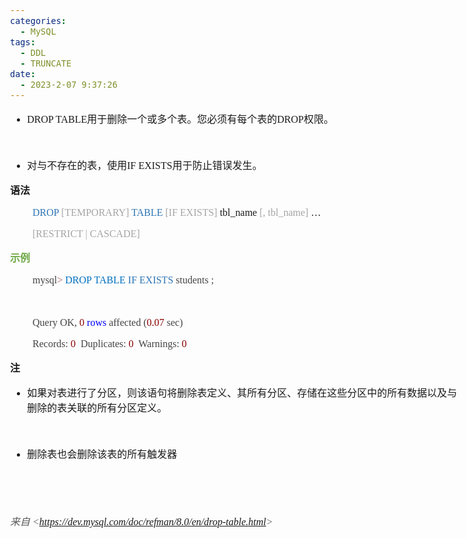 ```yaml
---
categories:
  - MySQL
tags:
  - DDL
  - TRUNCATE
date:
  - 2023-2-07 9:37:26
---
```


<body lang=zh-CN style='font-family:"Microsoft YaHei UI";font-size:12.0pt'>
<!--StartFragment-->

<div style='direction:ltr;border-width:100%'>

<div style='direction:ltr;margin-top:0in;margin-left:0in;width:7.484in'>

<div style='direction:ltr;margin-top:0in;margin-left:0in;width:7.484in'>

<ul type=disc style='direction:ltr;unicode-bidi:embed;margin-top:0in;
 margin-bottom:0in'>
 <li style='margin-top:0;margin-bottom:0;vertical-align:middle'><span
     style='font-family:"Comic Sans MS";font-size:12.0pt'>DROP TABLE</span><span
     style='font-family:"Microsoft YaHei UI";font-size:12.0pt'>用于删除一个或多个表。您必须有每个表的</span><span
     style='font-family:"Comic Sans MS";font-size:12.0pt'>DROP</span><span
     style='font-family:"Microsoft YaHei UI";font-size:12.0pt'>权限。</span></li>
</ul>

<p style='margin-left:.375in;font-family:"Microsoft YaHei UI";
font-size:12.0pt'>&nbsp;</p>

<ul type=disc style='direction:ltr;unicode-bidi:embed;margin-top:0in;
 margin-bottom:0in'>
 <li style='margin-top:0;margin-bottom:0;vertical-align:middle'><span
     style='font-family:"Microsoft YaHei UI";font-size:12.0pt'>对与不存在的表，使用</span><span
     style='font-family:"Comic Sans MS";font-size:12.0pt'>IF EXISTS</span><span
     style='font-family:"Microsoft YaHei UI";font-size:12.0pt'>用于防止错误发生。</span></li>
</ul>

<p style='font-family:"Microsoft YaHei UI";font-size:12.0pt'><span
style='font-weight:bold'>语法</span></p>

<p style='margin-left:.375in;font-family:"Comic Sans MS";font-size:
12.0pt'><span style='color:#2E75B5' lang=zh-CN>DROP </span><span
style='color:#A5A5A5' lang=zh-CN>[TEMPORARY] </span><span style='color:#2E75B5'
lang=zh-CN>TABLE </span><span style='color:#A5A5A5' lang=zh-CN>[IF EXISTS]</span><span
style='color:#A5A5A5' lang=en-US> </span><span lang=zh-CN>tbl_name </span><span
style='color:#A5A5A5' lang=zh-CN>[, tbl_name]</span><span lang=zh-CN> …</span></p>

<p style='margin-left:.375in;font-family:"Comic Sans MS";font-size:
12.0pt;color:#A5A5A5'>[RESTRICT | CASCADE]</p>

<p style='font-family:"Microsoft YaHei UI";font-size:12.0pt;
color:#6DA845'><span style='font-weight:bold'>示例</span></p>

<p style='margin-left:.375in;font-family:"Comic Sans MS";font-size:
12.0pt'><span style='color:#444444' lang=zh-CN>mysql</span><span
style='color:#AB5656' lang=zh-CN>&gt; </span><span style='color:#0070C0'
lang=en-US>DROP</span><span style='color:#0070C0' lang=zh-CN> TABLE</span><span
style='color:#0070C0' lang=en-US> </span><span style='color:#2E75B5'
lang=en-US>IF EXISTS </span><span style='color:#444444' lang=zh-CN>students</span><span
style='color:#444444' lang=en-US> ;</span></p>

<p style='margin-left:.375in;font-family:"Comic Sans MS";font-size:
12.0pt;color:#444444'>&nbsp;</p>

<p style='margin-left:.375in;font-family:"Comic Sans MS";font-size:
12.0pt'><span style='color:#444444'>Query OK, </span><span style='color:#880000'>0
</span><span style='color:blue'>rows</span><span style='color:#444444'>
affected (</span><span style='color:#880000'>0.07</span><span style='color:
#444444'> sec)</span></p>

<p style='margin-left:.375in;font-family:"Comic Sans MS";font-size:
12.0pt'><span style='color:#444444'>Records: </span><span style='color:#880000'>0</span><span
style='color:#444444'><span style='mso-spacerun:yes'>  </span>Duplicates: </span><span
style='color:#880000'>0</span><span style='color:#444444'><span
style='mso-spacerun:yes'>  </span>Warnings: </span><span style='color:#880000'>0</span></p>

<p style='font-family:"Microsoft YaHei UI";font-size:12.0pt'><span
style='font-weight:bold'>注</span></p>

<ul type=disc style='direction:ltr;unicode-bidi:embed;margin-top:0in;
 margin-bottom:0in'>
 <li style='margin-top:0;margin-bottom:0;vertical-align:middle'><span
     style='font-family:"Microsoft YaHei UI";font-size:12.0pt'>如果对表进行了分区，则该语句将删除表定义、其所有分区、存储在这些分区中的所有数据以及与删除的表关联的所有分区定义。</span></li>
</ul>

<p style='margin-left:.375in;font-family:"Microsoft YaHei UI";
font-size:12.0pt'>&nbsp;</p>

<ul type=disc style='direction:ltr;unicode-bidi:embed;margin-top:0in;
 margin-bottom:0in'>
 <li style='margin-top:0;margin-bottom:0;vertical-align:middle'><span
     style='font-family:"Microsoft YaHei UI";font-size:12.0pt'>删除表也会删除该表的所有触发器</span></li>
</ul>

<p style='font-family:"Microsoft YaHei UI";font-size:12.0pt'>&nbsp;</p>

<p style='font-family:"Comic Sans MS";font-size:12.0pt'>&nbsp;</p>

<p><cite style='font-size:12.0pt;color:#595959'><span
style='font-family:"Microsoft YaHei UI"'>来自</span><span style='font-family:
"Comic Sans MS"'> &lt;</span><a
href="https://dev.mysql.com/doc/refman/8.0/en/drop-table.html"><span
style='font-family:"Comic Sans MS"'>https://dev.mysql.com/doc/refman/8.0/en/drop-table.html</span></a><span
style='font-family:"Comic Sans MS"'>&gt; </span></cite></p>

</div>

</div>

</div>

<!--EndFragment-->
</body>
